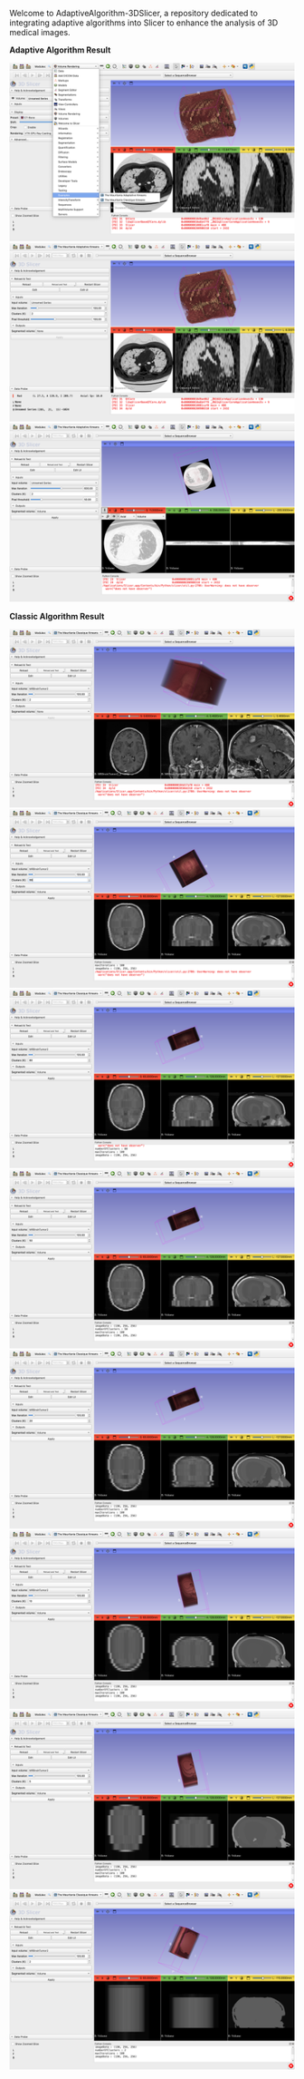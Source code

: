 Welcome to AdaptiveAlgorithm-3DSlicer, a repository dedicated to integrating adaptive algorithms into Slicer to enhance the analysis of 3D medical images.


**Adaptive Algorithm Result**

[![Image 1](https://github.com/slicermauritanie/AdaptiveSegML/blob/main/result_images/apaptive_rim1_1.png)](https://github.com/slicermauritanie/AdaptiveSegML/blob/main/result_images/apaptive_rim1_1.png) [![Image 2](https://github.com/slicermauritanie/AdaptiveSegML/blob/main/result_images/apaptive_rim1_2.png)](https://github.com/slicermauritanie/AdaptiveSegML/blob/main/result_images/apaptive_rim1_2.png) [![Image 3](https://github.com/slicermauritanie/AdaptiveSegML/blob/main/result_images/apaptive_rim1_3.png)](https://github.com/slicermauritanie/AdaptiveSegML/blob/main/result_images/apaptive_rim1_3.png)


**Classic Algorithm Result**

![Image 1](https://github.com/slicermauritanie/AdaptiveSegML/blob/main/result_images/classic_al/classic_algorithm_1.png) ![Image 2](https://github.com/slicermauritanie/AdaptiveSegML/blob/main/result_images/classic_al/classic_algorithm_2_99.png) ![Image 3](https://github.com/slicermauritanie/AdaptiveSegML/blob/main/result_images/classic_al/classic_algorithm_3_80.png) ![Image 4](https://github.com/slicermauritanie/AdaptiveSegML/blob/main/result_images/classic_al/classic_algorithm_4_50.png) ![Image 5](https://github.com/slicermauritanie/AdaptiveSegML/blob/main/result_images/classic_al/classic_algorithm_5_20.png) ![Image 6](https://github.com/slicermauritanie/AdaptiveSegML/blob/main/result_images/classic_al/classic_algorithm_6_10.png) ![Image 7](https://github.com/slicermauritanie/AdaptiveSegML/blob/main/result_images/classic_al/classic_algorithm_7_5.png) ![Image 8](https://github.com/slicermauritanie/AdaptiveSegML/blob/main/result_images/classic_al/classic_algorithm_8_2.png)
